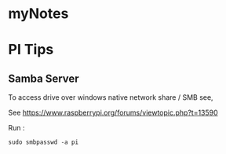 # myNotes


# PI Tips


## Samba Server 

To access drive over windows native network share / SMB see, 

See https://www.raspberrypi.org/forums/viewtopic.php?t=13590

Run : 

```console
sudo smbpasswd -a pi
```
